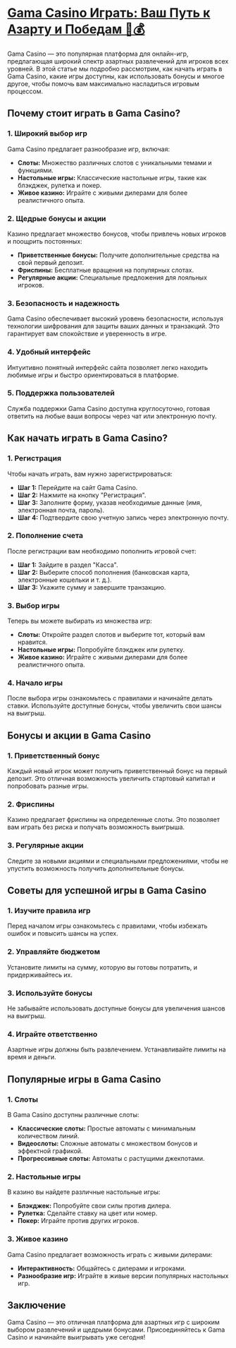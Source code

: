 # [Gama Casino Играть: Ваш Путь к Азарту и Победам 🎰💰](https://brandplay.link/RD52jZbL)

Gama Casino — это популярная платформа для онлайн-игр, предлагающая широкий спектр азартных развлечений для игроков всех уровней. В этой статье мы подробно рассмотрим, как начать играть в Gama Casino, какие игры доступны, как использовать бонусы и многое другое, чтобы помочь вам максимально насладиться игровым процессом.

## Почему стоит играть в Gama Casino?

### 1. Широкий выбор игр

Gama Casino предлагает разнообразие игр, включая:

* **Слоты:** Множество различных слотов с уникальными темами и функциями.
* **Настольные игры:** Классические настольные игры, такие как блэкджек, рулетка и покер.
* **Живое казино:** Играйте с живыми дилерами для более реалистичного опыта.

### 2. Щедрые бонусы и акции

Казино предлагает множество бонусов, чтобы привлечь новых игроков и поощрить постоянных:

* **Приветственные бонусы:** Получите дополнительные средства на свой первый депозит.
* **Фриспины:** Бесплатные вращения на популярных слотах.
* **Регулярные акции:** Специальные предложения для лояльных игроков.

### 3. Безопасность и надежность

Gama Casino обеспечивает высокий уровень безопасности, используя технологии шифрования для защиты ваших данных и транзакций. Это гарантирует вам спокойствие и уверенность в игре.

### 4. Удобный интерфейс

Интуитивно понятный интерфейс сайта позволяет легко находить любимые игры и быстро ориентироваться в платформе.

### 5. Поддержка пользователей

Служба поддержки Gama Casino доступна круглосуточно, готовая ответить на любые ваши вопросы через чат или электронную почту.

## Как начать играть в Gama Casino?

### 1. Регистрация

Чтобы начать играть, вам нужно зарегистрироваться:

* **Шаг 1:** Перейдите на сайт Gama Casino.
* **Шаг 2:** Нажмите на кнопку "Регистрация".
* **Шаг 3:** Заполните форму, указав необходимые данные (имя, электронная почта, пароль).
* **Шаг 4:** Подтвердите свою учетную запись через электронную почту.

### 2. Пополнение счета

После регистрации вам необходимо пополнить игровой счет:

* **Шаг 1:** Зайдите в раздел "Касса".
* **Шаг 2:** Выберите способ пополнения (банковская карта, электронные кошельки и т. д.).
* **Шаг 3:** Укажите сумму и завершите транзакцию.

### 3. Выбор игры

Теперь вы можете выбирать из множества игр:

* **Слоты:** Откройте раздел слотов и выберите тот, который вам нравится.
* **Настольные игры:** Попробуйте блэкджек или рулетку.
* **Живое казино:** Играйте с живыми дилерами для более реалистичного опыта.

### 4. Начало игры

После выбора игры ознакомьтесь с правилами и начинайте делать ставки. Используйте доступные бонусы, чтобы увеличить свои шансы на выигрыш.

## Бонусы и акции в Gama Casino

### 1. Приветственный бонус

Каждый новый игрок может получить приветственный бонус на первый депозит. Это отличная возможность увеличить стартовый капитал и попробовать разные игры.

### 2. Фриспины

Казино предлагает фриспины на определенные слоты. Это позволяет вам играть без риска и получать возможность выигрыша.

### 3. Регулярные акции

Следите за новыми акциями и специальными предложениями, чтобы не упустить возможность получить дополнительные бонусы.

## Советы для успешной игры в Gama Casino

### 1. Изучите правила игр

Перед началом игры ознакомьтесь с правилами, чтобы избежать ошибок и повысить шансы на успех.

### 2. Управляйте бюджетом

Установите лимиты на сумму, которую вы готовы потратить, и придерживайтесь их.

### 3. Используйте бонусы

Не забывайте использовать доступные бонусы для увеличения шансов на выигрыш.

### 4. Играйте ответственно

Азартные игры должны быть развлечением. Устанавливайте лимиты на время и деньги.

## Популярные игры в Gama Casino

### 1. Слоты

В Gama Casino доступны различные слоты:

* **Классические слоты:** Простые автоматы с минимальным количеством линий.
* **Видеослоты:** Сложные автоматы с множеством бонусов и эффектной графикой.
* **Прогрессивные слоты:** Автоматы с растущими джекпотами.

### 2. Настольные игры

В казино вы найдете различные настольные игры:

* **Блэкджек:** Попробуйте свои силы против дилера.
* **Рулетка:** Сделайте ставку на цвет или номер.
* **Покер:** Играйте против других игроков.

### 3. Живое казино

Gama Casino предлагает возможность играть с живыми дилерами:

* **Интерактивность:** Общайтесь с дилерами и игроками.
* **Разнообразие игр:** Играйте в живые версии популярных настольных игр.

## Заключение

Gama Casino — это отличная платформа для азартных игр с широким выбором развлечений и щедрыми бонусами. Присоединяйтесь к Gama Casino и начинайте выигрывать уже сегодня!
